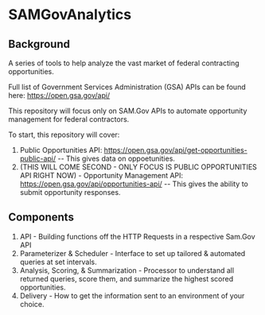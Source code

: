 # SAMGovAnalytics
## Background
A series of tools to help analyze the vast market of federal contracting opportunities.

Full list of Government Services Administration (GSA) APIs can be found here: https://open.gsa.gov/api/

This repository will focus only on SAM.Gov APIs to automate opportunity management for federal contractors.

To start, this repository will cover:
1. Public Opportunities API: https://open.gsa.gov/api/get-opportunities-public-api/ -- This gives data on oppoetunities.
2. (THIS WILL COME SECOND - ONLY FOCUS IS PUBLIC OPPORTUNITIES API RIGHT NOW) - Opportunity Management API: https://open.gsa.gov/api/opportunities-api/ -- This gives the ability to submit opportunity responses.


## Components
1. API - Building functions off the HTTP Requests in a respective Sam.Gov API
2. Parameterizer & Scheduler - Interface to set up tailored & automated queries at set intervals.
3. Analysis, Scoring, & Summarization - Processor to understand all returned queries, score them, and summarize the highest scored opportunities.
4. Delivery - How to get the information sent to an environment of your choice.
